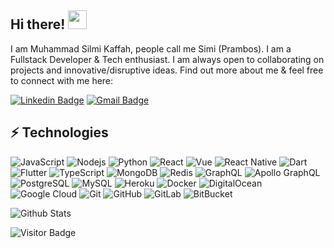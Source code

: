 ## Hi there! <img src="https://raw.githubusercontent.com/aemmadi/aemmadi/master/wave.gif" width="30px">

I am Muhammad Silmi Kaffah, people call me Simi (Prambos). I am a Fullstack Developer & Tech enthusiast. I am always open to collaborating on projects and innovative/disruptive ideas. Find out more about me & feel free to connect with me here:

[![Linkedin Badge](https://img.shields.io/badge/-simiprambos-blue?style=flat-square&logo=Linkedin&logoColor=white&link=https://www.linkedin.com/in/muhammad-silmi-kaffah/)](https://www.linkedin.com/in/muhammad-silmi-kaffah/)
[![Gmail Badge](https://img.shields.io/badge/-simi.prambos@gmail.com-c14438?style=flat-square&logo=Gmail&logoColor=white&link=mailto:simi.prambos@gmail.com)](mailto:simi.prambos@gmail.com)


## ⚡ Technologies

![JavaScript](https://img.shields.io/badge/-JavaScript-black?style=flat-square&logo=javascript)
![Nodejs](https://img.shields.io/badge/-Nodejs-black?style=flat-square&logo=Node.js)
![Python](https://img.shields.io/badge/-Python-black?style=flat-square&logo=Python)
![React](https://img.shields.io/badge/-React-black?style=flat-square&logo=react)
![Vue](https://img.shields.io/badge/-Vue-black?style=flat-square&logo=Vue.js)
![React Native](https://img.shields.io/badge/-ReactNative-black?style=flat-square&logo=react)
![Dart](https://img.shields.io/badge/-Dart-black?style=flat-square&logo=Dart)
![Flutter](https://img.shields.io/badge/-Flutter-black?style=flat-square&logo=Flutter)
![TypeScript](https://img.shields.io/badge/-TypeScript-black?style=flat-square&logo=typescript)
![MongoDB](https://img.shields.io/badge/-MongoDB-black?style=flat-square&logo=mongodb)
![Redis](https://img.shields.io/badge/-Redis-black?style=flat-square&logo=Redis)
![GraphQL](https://img.shields.io/badge/-GraphQL-black?style=flat-square&logo=graphql)
![Apollo GraphQL](https://img.shields.io/badge/-Apollo%20GraphQL-black?style=flat-square&logo=apollo-graphql)
![PostgreSQL](https://img.shields.io/badge/-PostgreSQL-black?style=flat-square&logo=postgresql)
![MySQL](https://img.shields.io/badge/-MySQL-black?style=flat-square&logo=mysql)
![Heroku](https://img.shields.io/badge/-Heroku-black?style=flat-square&logo=heroku)
![Docker](https://img.shields.io/badge/-Docker-black?style=flat-square&logo=docker)
![DigitalOcean](https://img.shields.io/badge/-Digital%20Ocean-black?style=flat-square&logo=digitalocean)
![Google Cloud](https://img.shields.io/badge/Google%20Cloud-black?style=flat-square&logo=google-cloud)
![Git](https://img.shields.io/badge/-Git-black?style=flat-square&logo=git)
![GitHub](https://img.shields.io/badge/-GitHub-black?style=flat-square&logo=github)
![GitLab](https://img.shields.io/badge/-GitLab-black?style=flat-square&logo=gitlab)
![BitBucket](https://img.shields.io/badge/-BitBucket-black?style=flat-square&logo=bitbucket)

![Github Stats](https://github-readme-stats.vercel.app/api?username=simiprambos&count_private=true&show_icons=true&include_all_commits=true)

![Visitor Badge](https://visitor-badge.laobi.icu/badge?page_id=simiprambos.simiprambos)
